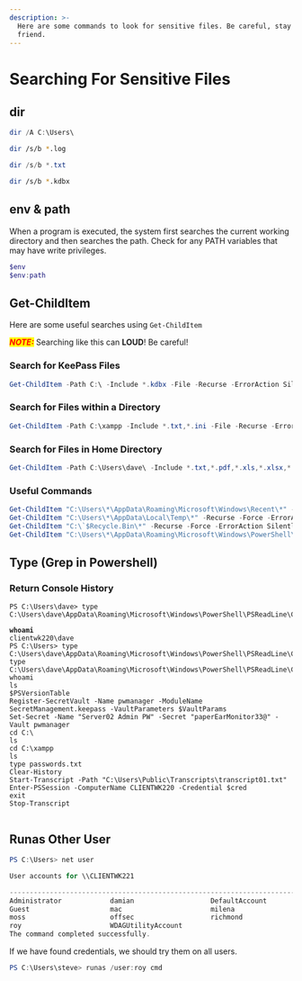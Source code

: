 ```yaml
---
description: >-
  Here are some commands to look for sensitive files. Be careful, stay quiet my
  friend.
---
```


# Searching For Sensitive Files

##

## dir

```powershell
dir /A C:\Users\
```

```bash
dir /s/b *.log
```

```powershell
dir /s/b *.txt
```

```bash
dir /s/b *.kdbx
```



## env & path

When a program is executed, the system first searches the current working directory and then searches the path. Check for any PATH variables that may have write privileges.

```powershell
$env
$env:path
```

## Get-ChildItem

Here are some useful searches using `Get-ChildItem`

_<mark style="color:red;">**NOTE:**</mark>_ Searching like this can **LOUD**! Be careful!

### Search for KeePass Files

```powershell
Get-ChildItem -Path C:\ -Include *.kdbx -File -Recurse -ErrorAction SilentlyContinue
```

### Search for Files within a Directory

```powershell
Get-ChildItem -Path C:\xampp -Include *.txt,*.ini -File -Recurse -ErrorAction SilentlyContinue
```

### Search for Files in Home Directory&#x20;

```powershell
Get-ChildItem -Path C:\Users\dave\ -Include *.txt,*.pdf,*.xls,*.xlsx,*.doc,*.docx -File -Recurse -ErrorAction SilentlyContinue
```

### Useful Commands

```powershell
Get-ChildItem "C:\Users\*\AppData\Roaming\Microsoft\Windows\Recent\*" -Recurse -Force -ErrorAction SilentlyContinue
Get-ChildItem "C:\Users\*\AppData\Local\Temp\*" -Recurse -Force -ErrorAction SilentlyContinue
Get-ChildItem "C:\`$Recycle.Bin\*" -Recurse -Force -ErrorAction SilentlyContinue
Get-ChildItem "C:\Users\*\AppData\Roaming\Microsoft\Windows\PowerShell\PSReadLine\ConsoleHost_history.txt" -Force -ErrorAction SilentlyContinue
```

## Type (Grep in Powershell)

### Return Console History

<pre class="language-powershell"><code class="lang-powershell">PS C:\Users\dave> type C:\Users\dave\AppData\Roaming\Microsoft\Windows\PowerShell\PSReadLine\ConsoleHost_history.txt
<strong>
</strong><strong>whoami
</strong>clientwk220\dave
PS C:\Users> type C:\Users\dave\AppData\Roaming\Microsoft\Windows\PowerShell\PSReadLine\ConsoleHost_history.txt
type C:\Users\dave\AppData\Roaming\Microsoft\Windows\PowerShell\PSReadLine\ConsoleHost_history.txt
whoami
ls
$PSVersionTable
Register-SecretVault -Name pwmanager -ModuleName SecretManagement.keepass -VaultParameters $VaultParams
Set-Secret -Name "Server02 Admin PW" -Secret "paperEarMonitor33@" -Vault pwmanager
cd C:\
ls
cd C:\xampp
ls
type passwords.txt
Clear-History
Start-Transcript -Path "C:\Users\Public\Transcripts\transcript01.txt"
Enter-PSSession -ComputerName CLIENTWK220 -Credential $cred
exit
Stop-Transcript

</code></pre>

##

## Runas Other User

```powershell
PS C:\Users> net user

User accounts for \\CLIENTWK221

-------------------------------------------------------------------------------
Administrator            damian                   DefaultAccount
Guest                    mac                      milena
moss                     offsec                   richmond
roy                      WDAGUtilityAccount
The command completed successfully.
```

If we have found credentials, we should try them on all users.

```powershell
PS C:\Users\steve> runas /user:roy cmd
```

